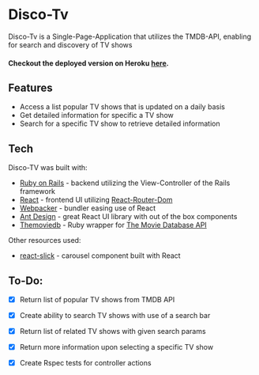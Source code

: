 # Disco-Tv

Disco-Tv is a Single-Page-Application that utilizes the TMDB-API, enabling for search and discovery of TV shows

#### Checkout the deployed version on Heroku [here](https://vast-anchorage-50668.herokuapp.com/).

## Features
 - Access a list popular TV shows that is updated on a daily basis
 - Get detailed information for specific a TV show
 - Search for a specific TV show to retrieve detailed information

## Tech
Disco-TV was built with:
* [Ruby on Rails](https://rubyonrails.org/) - backend utilizing the View-Controller of the Rails framework
* [React](https://reactjs.org/) - frontend UI utilizing [React-Router-Dom](https://github.com/ReactTraining/react-router/tree/master/packages/react-router-dom)
* [Webpacker](https://github.com/rails/webpacker) - bundler easing use of React
* [Ant Design](https://ant.design/docs/react/introduce) - great React UI library with out of the box components
* [Themoviedb](https://github.com/ahmetabdi/themoviedb/) - Ruby wrapper for [The Movie Database API](https://www.themoviedb.org/documentation/api)

Other resources used:
- [react-slick](https://github.com/akiran/react-slick) - carousel component built with React

## To-Do:
- [x] Return list of popular TV shows from TMDB API
- [x] Create ability to search TV shows with use of a search bar
- [x] Return list of related TV shows with given search params
- [x] Return more information upon selecting a specific TV show
- [x] Create Rspec tests for controller actions

